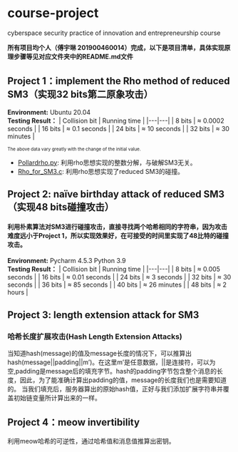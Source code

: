 # course-project
cyberspace security practice of innovation and entrepreneurship course  

**所有项目均个人（傅宇琳 201900460014）完成，以下是项目清单，具体实现原理步骤等见对应文件夹中的README.md文件**  
## Project 1：implement the Rho method of reduced SM3（实现32 bits第二原象攻击）  
**Environment:** Ubuntu 20.04  
**Testing Result：**
| Collision bit | Running time |
|---|---|
| 8 bits | $\approx$ 0.0002 seconds |
| 16 bits | $\approx$ 0.1 seconds |
| 24 bits | $\approx$ 10 seconds |
| 32 bits | $\approx$ 30 minutes |

<font size="1">The above data vary greatly with the change of the initial value.</font><br />  
- [Pollardrho.py](https://github.com/fyl01/course-project/blob/main/the%20Rho%20method%20of%20reduced%20SM3/Pollardrho.py): 利用rho思想实现的整数分解，与破解SM3无关。
- [Rho_for_SM3.c](https://github.com/fyl01/course-project/blob/main/the%20Rho%20method%20of%20reduced%20SM3/Rho_for_SM3.c): 利用rho思想实现了reduced SM3的碰撞。  

## Project 2: naïve birthday attack of reduced SM3（实现48 bits碰撞攻击）  
#### 利用朴素算法对SM3进行碰撞攻击，直接寻找两个哈希相同的字符串，因为攻击难度远小于Project 1，所以实现效果好，在可接受的时间里实现了$48$比特的碰撞攻击。  
**Environment:** Pycharm 4.5.3 Python 3.9  
**Testing Result：**
| Collision bit | Running time |
|---|---|
| 8 bits | $\approx$ 0.005 seconds |
| 16 bits | $\approx$ 0.01 seconds |
| 24 bits | $\approx$ 3 seconds |
| 32 bits | $\approx$ 30 seconds |
| 36 bits | $\approx$ 85 seconds |
| 40 bits | $\approx$ 26 minutes |
| 48 bits | $\approx$ 2 hours |

## Project 3: length extension attack for SM3 
### 哈希长度扩展攻击(Hash Length Extension Attacks)
当知道hash(message)的值及message长度的情况下，可以推算出hash(message||padding||m’)。在这里m’是任意数据，||是连接符，可以为空,padding是message后的填充字节。hash的padding字节包含整个消息的长度，因此，为了能准确计算出padding的值，message的长度我们也是需要知道的。
当我们填充后，服务器算出的原始hash值，正好与我们添加扩展字符串并覆盖初始链变量所计算出来的一样。

## Project 4：meow invertibility
利用meow哈希的可逆性，通过哈希值和消息值推算出密钥。
